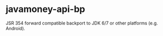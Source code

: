 javamoney-api-bp
==================

JSR 354 forward compatible backport to JDK 6/7 or other platforms (e.g. Android).

